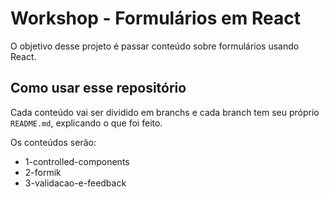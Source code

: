 # Workshop - Formulários em React

O objetivo desse projeto é passar conteúdo sobre formulários usando React.

## Como usar esse repositório

Cada conteúdo vai ser dividido em branchs e cada branch tem seu próprio `README.md`, explicando o que foi feito.

Os conteúdos serão:

* 1-controlled-components
* 2-formik
* 3-validacao-e-feedback
